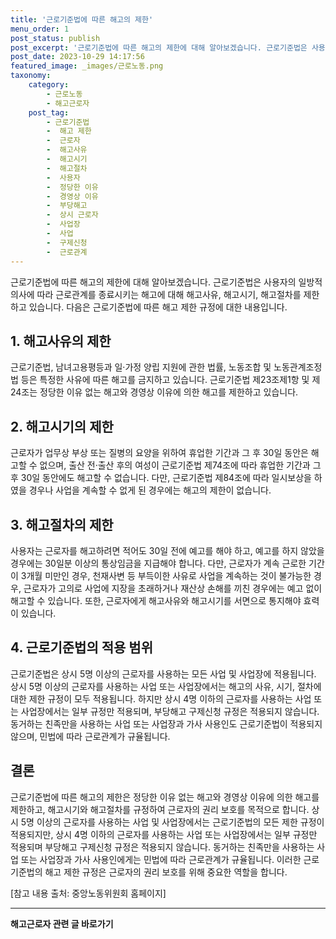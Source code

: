 ```yaml
---
title: '근로기준법에 따른 해고의 제한'
menu_order: 1
post_status: publish
post_excerpt: '근로기준법에 따른 해고의 제한에 대해 알아보겠습니다. 근로기준법은 사용자의 일방적 의사에 따라 근로관계를 종료시키는 해고에 대해 해고사유, 해고시기, 해고절차를 제한하고 있습니다. 다음은 근로기준법에 따른 해고 제한 규정에 대한 내용입니다.'
post_date: 2023-10-29 14:17:56
featured_image: _images/근로노동.png
taxonomy:
    category:
        - 근로노동
        - 해고근로자
    post_tag:
        - 근로기준법
        -  해고 제한
        -  근로자
        -  해고사유
        -  해고시기
        -  해고절차
        -  사용자
        -  정당한 이유
        -  경영상 이유
        -  부당해고
        -  상시 근로자
        -  사업장
        -  사업
        -  구제신청
        -  근로관계
---
```



근로기준법에 따른 해고의 제한에 대해 알아보겠습니다. 근로기준법은 사용자의 일방적 의사에 따라 근로관계를 종료시키는 해고에 대해 해고사유, 해고시기, 해고절차를 제한하고 있습니다. 다음은 근로기준법에 따른 해고 제한 규정에 대한 내용입니다. 

## 1. 해고사유의 제한
근로기준법, 남녀고용평등과 일·가정 양립 지원에 관한 법률, 노동조합 및 노동관계조정법 등은 특정한 사유에 따른 해고를 금지하고 있습니다. 근로기준법 제23조제1항 및 제24조는 정당한 이유 없는 해고와 경영상 이유에 의한 해고를 제한하고 있습니다.

## 2. 해고시기의 제한
근로자가 업무상 부상 또는 질병의 요양을 위하여 휴업한 기간과 그 후 30일 동안은 해고할 수 없으며, 출산 전·출산 후의 여성이 근로기준법 제74조에 따라 휴업한 기간과 그 후 30일 동안에도 해고할 수 없습니다. 다만, 근로기준법 제84조에 따라 일시보상을 하였을 경우나 사업을 계속할 수 없게 된 경우에는 해고의 제한이 없습니다.

## 3. 해고절차의 제한
사용자는 근로자를 해고하려면 적어도 30일 전에 예고를 해야 하고, 예고를 하지 않았을 경우에는 30일분 이상의 통상임금을 지급해야 합니다. 다만, 근로자가 계속 근로한 기간이 3개월 미만인 경우, 천재사변 등 부득이한 사유로 사업을 계속하는 것이 불가능한 경우, 근로자가 고의로 사업에 지장을 초래하거나 재산상 손해를 끼친 경우에는 예고 없이 해고할 수 있습니다. 또한, 근로자에게 해고사유와 해고시기를 서면으로 통지해야 효력이 있습니다.

## 4. 근로기준법의 적용 범위
근로기준법은 상시 5명 이상의 근로자를 사용하는 모든 사업 및 사업장에 적용됩니다. 상시 5명 이상의 근로자를 사용하는 사업 또는 사업장에서는 해고의 사유, 시기, 절차에 대한 제한 규정이 모두 적용됩니다. 하지만 상시 4명 이하의 근로자를 사용하는 사업 또는 사업장에서는 일부 규정만 적용되며, 부당해고 구제신청 규정은 적용되지 않습니다. 동거하는 친족만을 사용하는 사업 또는 사업장과 가사 사용인도 근로기준법이 적용되지 않으며, 민법에 따라 근로관계가 규율됩니다.

## 결론
근로기준법에 따른 해고의 제한은 정당한 이유 없는 해고와 경영상 이유에 의한 해고를 제한하고, 해고시기와 해고절차를 규정하여 근로자의 권리 보호를 목적으로 합니다. 상시 5명 이상의 근로자를 사용하는 사업 및 사업장에서는 근로기준법의 모든 제한 규정이 적용되지만, 상시 4명 이하의 근로자를 사용하는 사업 또는 사업장에서는 일부 규정만 적용되며 부당해고 구제신청 규정은 적용되지 않습니다. 동거하는 친족만을 사용하는 사업 또는 사업장과 가사 사용인에게는 민법에 따라 근로관계가 규율됩니다. 이러한 근로기준법의 해고 제한 규정은 근로자의 권리 보호를 위해 중요한 역할을 합니다.

[참고 내용 출처: 중앙노동위원회 홈페이지]


<!-- wp:separator -->
<hr class="wp-block-separator has-alpha-channel-opacity"/>
<!-- /wp:separator -->

<!-- wp:group {"backgroundColor":"base","layout":{"type":"constrained"}} -->
<div class="wp-block-group has-base-background-color has-background"><!-- wp:paragraph {"align":"center","fontSize":"medium"} -->
<p class="has-text-align-center has-large-font-size"><strong>해고근로자 관련 글 바로가기</strong></p>
<!-- /wp:paragraph -->


<!-- wp:latest-posts
{"categories":[{"id":12660,"count":19,"description":"","link":"https://uknowlaw.com/category/%ed%95%b4%ea%b3%a0%ea%b7%bc%eb%a1%9c%ec%9e%90/","name":"해고근로자","slug":"해고근로자","taxonomy":"category","parent":0,"meta":[],"_links":{"self":[{"href":"https://uknowlaw.com/wp-json/wp/v2/categories/12660"}],"collection":[{"href":"https://uknowlaw.com/wp-json/wp/v2/categories"}],"about":[{"href":"https://uknowlaw.com/wp-json/wp/v2/taxonomies/category"}],"wp:post_type":[{"href":"https://uknowlaw.com/wp-json/wp/v2/posts?categories=12660"}],"curies":[{"name":"wp","href":"https://api.w.org/{rel}","templated":true}]}}],"postsToShow":100,"excerptLength":28,"postLayout":"grid","columns":2,"featuredImageAlign":"left","featuredImageSizeSlug":"large","fontSize":"small"} /--></div>
<!-- /wp:group -->